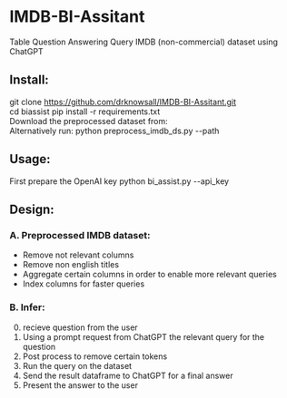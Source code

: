 # IMDB-BI-Assitant
Table Question Answering
Query IMDB (non-commercial) dataset using ChatGPT

## Install:
git clone https://github.com/drknowsall/IMDB-BI-Assitant.git<br>
cd biassist
pip install -r requirements.txt<br>
Download the preprocessed dataset from:<br>
Alternatively run: python preprocess_imdb_ds.py --path <dataset path>

## Usage:
First prepare the OpenAI key
python bi_assist.py --api_key <API key>

## Design:
### A.  Preprocessed IMDB dataset:
  
  - Remove not relevant columns
  - Remove non english titles
  - Aggregate certain columns in order to enable more relevant queries
  - Index columns for faster queries

### B.  Infer:
  0. recieve question from the user
  1. Using a prompt request from ChatGPT the relevant query for the question
  2. Post process to remove certain tokens
  3. Run the query on the dataset
  4. Send the result dataframe to ChatGPT for a final answer
  5. Present the answer to the user

   
